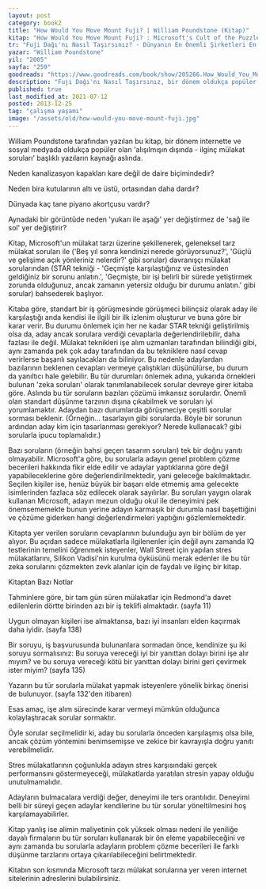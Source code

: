 ```yaml
---
layout: post  
category: book2  
title: "How Would You Move Mount Fuji? | William Poundstone (Kitap)"  
kitap: "How Would You Move Mount Fuji? : Microsoft's Cult of the Puzzle - How the World's Smartest Companies Select the Most Creative Thinkers"  
tr: "Fuji Dağı'nı Nasıl Taşırsınız? - Dünyanın En Önemli Şirketleri En Yaratıcı Beyinleri Nasıl Seçiyor?"  
yazar: "William Poundstone"  
yil: "2005"  
sayfa: "259"  
goodreads: "https://www.goodreads.com/book/show/205266.How_Would_You_Move_Mount_Fuji_Microsoft_s_Cult_of_the_Puzzle_How_the_World_s_Smartest_Companies_Select_the_Most_Creative_Thinkers"
description: "Fuji Dağı'nı Nasıl Taşırsınız, bir dönem oldukça popüler olan alışılmışın dışındaki mülakat sorularına yer veriyor."
published: true
last_modified_at: 2021-07-12
posted: 2013-12-25
tag: "çalışma yaşamı"
image: "/assets/old/how-would-you-move-mount-fuji.jpg"
---
```


William Poundstone tarafından yazılan bu kitap, bir dönem internette ve sosyal medyada oldukça popüler olan 'alışılmışın dışında - ilginç mülakat soruları' başlıklı yazıların kaynağı aslında.  
  
Neden kanalizasyon kapakları kare değil de daire biçimindedir?  
  
Neden bira kutularının altı ve üstü, ortasından daha dardır?  
  
Dünyada kaç tane piyano akortçusu vardır?  
  
Aynadaki bir görüntüde neden 'yukarı ile aşağı' yer değiştirmez de 'sağ ile sol' yer değiştirir?  
  
Kitap, Microsoft'un mülakat tarzı üzerine şekillenerek, geleneksel tarz mülakat soruları ile ('Beş yıl sonra kendinizi nerede görüyorsunuz?', 'Güçlü ve gelişime açık yönleriniz nelerdir?' gibi sorular) davranışçı mülakat sorularından (STAR tekniği - 'Geçmişte karşılaştığınız ve üstesinden geldiğiniz bir sorunu anlatın.', 'Geçmişte, bir işi belirli bir sürede yetiştirmek zorunda olduğunuz, ancak zamanın yetersiz olduğu bir durumu anlatın.' gibi sorular) bahsederek başlıyor.  
  
Kitaba göre, standart bir iş görüşmesinde görüşmeci bilinçsiz olarak aday ile karşılaştığı anda kendisi ile ilgili bir ilk izlenim oluşturur ve buna göre bir karar verir. Bu durumu önlemek için her ne kadar STAR tekniği geliştirilmiş olsa da, aday ancak sorulara verdiği cevaplarla değerlendirilebilir, daha fazlası ile değil. Mülakat teknikleri işe alım uzmanları tarafından bilindiği gibi, aynı zamanda pek çok aday tarafından da bu tekniklere nasıl cevap verirlerse başarılı sayılacakları da biliniyor. Bu nedenle adaylardan bazılarının beklenen cevapları vermeye çalıştıkları düşünülürse, bu durum da yanıltıcı hale gelebilir. Bu tür durumları önlemek adına, yukarıda örnekleri bulunan 'zeka soruları' olarak tanımlanabilecek sorular devreye girer kitaba göre. Aslında bu tür soruların bazıları çözümü imkansız sorulardır. Önemli olan standart düşünme tarzının dışına çıkabilmek ve soruları iyi yorumlamaktır. Adaydan bazı durumlarda görüşmeciye çeşitli sorular sorması beklenir. (Örneğin... tasarlayın gibi sorularda. Böyle bir sorunun ardından aday kim için tasarlanması gerekiyor? Nerede kullanacak? gibi sorularla ipucu toplamalıdır.)  
  
Bazı soruların (örneğin bahsi geçen tasarım soruları) tek bir doğru yanıtı olmayabilir. Microsoft'a göre, bu sorularla adayın genel problem çözme becerileri hakkında fikir elde edilir ve adaylar yaptıklarına göre değil yapabileceklerine göre değerlendirilmektedir, yani geleceğe bakılmaktadır. Seçilen kişiler ise, henüz büyük bir başarı elde etmemiş ama gelecekte isimlerinden fazlaca söz edilecek olarak sayılırlar. Bu soruları yaygın olarak kullanan Microsoft, adayın mezun olduğu okul ile deneyimini pek önemsememekte bunun yerine adayın karmaşık bir durumla nasıl başettiğini ve çözüme giderken hangi değerlendirmeleri yaptığını gözlemlemektedir.  
  
Kitapta yer verilen soruların cevaplarının bulunduğu ayrı bir bölüm de yer alıyor. Bu açıdan sadece mülakatlarla ilgilenenler için değil aynı zamanda IQ testlerinin temelini öğrenmek isteyenler, Wall Street için yapılan stres mülakatlarını, Silikon Vadisi'nin kurulma öyküsünü merak edenler ile bu tür zeka sorularını çözmekten zevk alanlar için de faydalı ve ilginç bir kitap.  
  
Kitaptan Bazı Notlar  
  
Tahminlere göre, bir tam gün süren mülakatlar için Redmond'a davet edilenlerin dörtte birinden azı bir iş teklifi almaktadır. (sayfa 11)  
  
Uygun olmayan kişileri ise almaktansa, bazı iyi insanları elden kaçırmak daha iyidir. (sayfa 138)  
  
Bir soruyu, iş başvurusunda bulunanlara sormadan önce, kendinize şu iki soruyu sormalısınız: Bu soruya vereceği iyi bir yanıttan dolayı birini işe alır mıyım? ve bu soruya vereceği kötü bir yanıttan dolayı birini geri çevirmek ister miyim? (sayfa 135)  
  
Yazarın bu tür sorularla mülakat yapmak isteyenlere yönelik birkaç önerisi de bulunuyor. (sayfa 132'den itibaren)  
  
Esas amaç, işe alım sürecinde karar vermeyi mümkün olduğunca kolaylaştıracak sorular sormaktır.  
  
Öyle sorular seçilmelidir ki, aday bu sorularla önceden karşılaşmış olsa bile, ancak çözüm yöntemini benimsemişse ve zekice bir kavrayışla doğru yanıtı verebilmelidir.  
  
Stres mülakatlarının çoğunlukla adayın stres karşısındaki gerçek performansını göstermeyeceği, mülakatlarda yaratılan stresin yapay olduğu unutulmamalıdır.  
  
Adayların bulmacalara verdiği değer, deneyimi ile ters orantılıdır. Deneyimi belli bir süreyi geçen adaylar kendilerine bu tür sorular yöneltilmesini hoş karşılamayabilirler.  
  
Kitap yanlış ise alimin maliyetinin çok yüksek olması nedeni ile yeniliğe dayalı firmaların bu tür soruları kullanarak bir ön eleme yapabileceğini ve aynı zamanda bu sorularla adayların problem çözme becerileri ile farklı düşünme tarzlarını ortaya çıkarılabileceğini belirtmektedir.  
  
Kitabın son kısmında Microsoft tarzı mülakat sorularına yer veren internet sitelerinin adreslerini bulabilirsiniz.  
